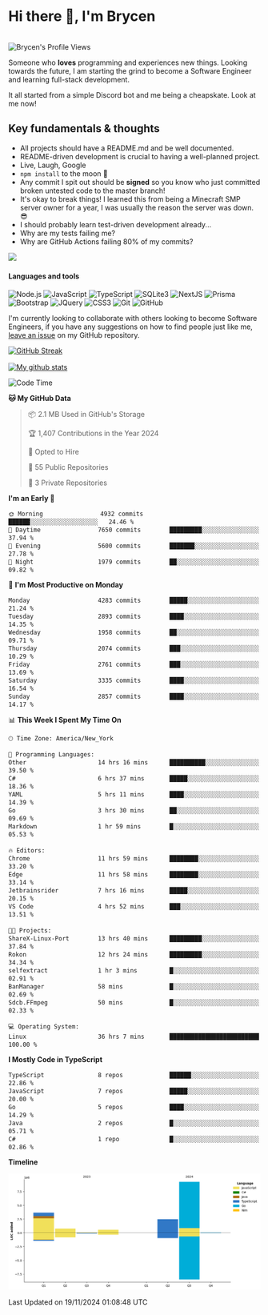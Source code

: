 # Hi there 👋, I'm Brycen

<br>
<img src="https://komarev.com/ghpvc/?username=BrycensRanch" alt="Brycen's Profile Views" />

Someone who **loves** programming and experiences new things. Looking towards the future, I am starting the grind to become a Software Engineer and learning full-stack development.

It all started from a simple Discord bot and me being a cheapskate. Look at me now!

## Key fundamentals & thoughts

- All projects should have a README.md and be well documented.
- README-driven development is crucial to having a well-planned project.
- Live, Laugh, Google
- `npm install` to the moon 🚀
- Any commit I spit out should be **signed** so you know who just committed broken untested code to the master branch!
- It's okay to break things! I learned this from being a Minecraft SMP server owner for a year, I was usually the reason the server was down. 😎
- I should probably learn test-driven development already...
- Why are my tests failing me?
- Why are GitHub Actions failing 80% of my commits? 

<img src="https://res.cloudinary.com/practicaldev/image/fetch/s--OoBLh7-Q--/c_limit%2Cf_auto%2Cfl_progressive%2Cq_auto%2Cw_880/https://cdn-images-1.medium.com/max/1614/1%2A8BlqJ8lNVZzuRjAg1mZ50w.png" height="400"/>

<h4>Languages and tools</h4>
<p>
  <img src="https://img.shields.io/badge/node.js%20-%2343853D.svg?&style=for-the-badge&logo=node.js&logoColor=white" alt="Node.js" />
  <img src="https://img.shields.io/badge/javascript%20-%23323330.svg?&style=for-the-badge&logo=javascript&logoColor=%23F7DF1E" alt="JavaScript" />
  <img src="https://img.shields.io/badge/typescript%20-%23323330.svg?&style=for-the-badge&logo=typescript&logoColor=#3467eb" alt="TypeScript" />
  <img src="https://img.shields.io/badge/sqlite3%20-%23323330.svg?&style=for-the-badge&logo=sqlite&logoColor=#3467eb" alt="SQLite3" />
  <img src="https://img.shields.io/badge/Next.JS%20-%23323330.svg?&style=for-the-badge&logo=next.js&logoColor=#3467eb" alt="NextJS" />
  <img src="https://img.shields.io/badge/Prisma%20-%23323330.svg?&style=for-the-badge&logo=prisma&logoColor=#3467eb" alt="Prisma" />
  <img src="https://img.shields.io/badge/bootstrap%20-%23323330.svg?&style=for-the-badge&logo=bootstrap" alt="Bootstrap" />
  <img src="https://img.shields.io/badge/jquery%20-%23323330.svg?&style=for-the-badge&logo=jquery" alt="JQuery" />
  <img src="https://img.shields.io/badge/css3%20-%23323330.svg?&style=for-the-badge&logo=css3" alt="CSS3" />
  <img src="https://img.shields.io/badge/git%20-%23323330.svg?&style=for-the-badge&logo=git" alt="Git" />
  <img src="https://img.shields.io/badge/github%20-%23323330.svg?&style=for-the-badge&logo=github" alt="GitHub" />
</p>

 I'm currently looking to collaborate with others looking to become Software Engineers, if you have any suggestions on how to find people just like me, [leave an issue](https://github.com/BrycensRanch/BrycensRanch/issues/new) on my GitHub repository.
 
 <p><a href="https://git.io/streak-stats"><img src="https://streak-stats.demolab.com?test&user=BrycensRanch&amp;theme=dark&amp;hide_border=true&amp;fire=EB5454&amp;ring=0CEB19" alt="GitHub Streak"></a></p>

<a href="https://github.com/anuraghazra/github-readme-stats">
  <img align="center" src="https://github-readme-stats.anuraghazra1.vercel.app/api?username=BrycensRanch&show_icons=true&line_height=27&include_all_commits=true" alt="My github stats" />
</a>

<!--START_SECTION:waka-->
![Code Time](http://img.shields.io/badge/Code%20Time-1%2C186%20hrs%2028%20mins-blue)

**🐱 My GitHub Data** 

> 📦 2.1 MB Used in GitHub's Storage 
 > 
> 🏆 1,407 Contributions in the Year 2024
 > 
> 💼 Opted to Hire
 > 
> 📜 55 Public Repositories 
 > 
> 🔑 3 Private Repositories 
 > 
**I'm an Early 🐤** 

```text
🌞 Morning                4932 commits        ██████░░░░░░░░░░░░░░░░░░░   24.46 % 
🌆 Daytime                7650 commits        █████████░░░░░░░░░░░░░░░░   37.94 % 
🌃 Evening                5600 commits        ███████░░░░░░░░░░░░░░░░░░   27.78 % 
🌙 Night                  1979 commits        ██░░░░░░░░░░░░░░░░░░░░░░░   09.82 % 
```
📅 **I'm Most Productive on Monday** 

```text
Monday                   4283 commits        █████░░░░░░░░░░░░░░░░░░░░   21.24 % 
Tuesday                  2893 commits        ████░░░░░░░░░░░░░░░░░░░░░   14.35 % 
Wednesday                1958 commits        ██░░░░░░░░░░░░░░░░░░░░░░░   09.71 % 
Thursday                 2074 commits        ███░░░░░░░░░░░░░░░░░░░░░░   10.29 % 
Friday                   2761 commits        ███░░░░░░░░░░░░░░░░░░░░░░   13.69 % 
Saturday                 3335 commits        ████░░░░░░░░░░░░░░░░░░░░░   16.54 % 
Sunday                   2857 commits        ████░░░░░░░░░░░░░░░░░░░░░   14.17 % 
```


📊 **This Week I Spent My Time On** 

```text
🕑︎ Time Zone: America/New_York

💬 Programming Languages: 
Other                    14 hrs 16 mins      ██████████░░░░░░░░░░░░░░░   39.50 % 
C#                       6 hrs 37 mins       █████░░░░░░░░░░░░░░░░░░░░   18.36 % 
YAML                     5 hrs 11 mins       ████░░░░░░░░░░░░░░░░░░░░░   14.39 % 
Go                       3 hrs 30 mins       ██░░░░░░░░░░░░░░░░░░░░░░░   09.69 % 
Markdown                 1 hr 59 mins        █░░░░░░░░░░░░░░░░░░░░░░░░   05.53 % 

🔥 Editors: 
Chrome                   11 hrs 59 mins      ████████░░░░░░░░░░░░░░░░░   33.20 % 
Edge                     11 hrs 58 mins      ████████░░░░░░░░░░░░░░░░░   33.14 % 
Jetbrainsrider           7 hrs 16 mins       █████░░░░░░░░░░░░░░░░░░░░   20.15 % 
VS Code                  4 hrs 52 mins       ███░░░░░░░░░░░░░░░░░░░░░░   13.51 % 

🐱‍💻 Projects: 
ShareX-Linux-Port        13 hrs 40 mins      █████████░░░░░░░░░░░░░░░░   37.84 % 
Rokon                    12 hrs 24 mins      █████████░░░░░░░░░░░░░░░░   34.34 % 
selfextract              1 hr 3 mins         █░░░░░░░░░░░░░░░░░░░░░░░░   02.91 % 
BanManager               58 mins             █░░░░░░░░░░░░░░░░░░░░░░░░   02.69 % 
Sdcb.FFmpeg              50 mins             █░░░░░░░░░░░░░░░░░░░░░░░░   02.33 % 

💻 Operating System: 
Linux                    36 hrs 7 mins       █████████████████████████   100.00 % 
```

**I Mostly Code in TypeScript** 

```text
TypeScript               8 repos             ██████░░░░░░░░░░░░░░░░░░░   22.86 % 
JavaScript               7 repos             █████░░░░░░░░░░░░░░░░░░░░   20.00 % 
Go                       5 repos             ████░░░░░░░░░░░░░░░░░░░░░   14.29 % 
Java                     2 repos             █░░░░░░░░░░░░░░░░░░░░░░░░   05.71 % 
C#                       1 repo              █░░░░░░░░░░░░░░░░░░░░░░░░   02.86 % 
```



**Timeline**

![Lines of Code chart](https://raw.githubusercontent.com/BrycensRanch/BrycensRanch/main/assets/bar_graph.png)


 Last Updated on 19/11/2024 01:08:48 UTC
<!--END_SECTION:waka-->

<!--
**BrycensRanch/BrycensRanch** is a ✨ _special_ ✨ repository because its `README.md` (this file) appears on your GitHub profile.

Here are some ideas to get you started:

- 🔭 I’m currently working on ...
- 🌱 I’m currently learning ...
- 👯 I’m looking to collaborate on ...
- 🤔 I’m looking for help with ...
- 💬 Ask me about ...
- 📫 How to reach me: ...
- 😄 Pronouns: ...
- ⚡ Fun fact: ...
-->
